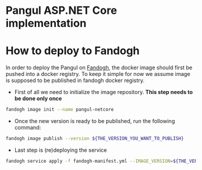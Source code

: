 Pangul ASP.NET Core implementation
===============================


# How to deploy to Fandogh

In order to deploy the Pangul on [Fandogh](https://fandogh.cloud), the docker image should first be pushed into a docker registry.
To keep it simple for now we assume image is supposed to be published in fandogh docker registry.

* First of all we need to initialize the image repository. 
<b>This step needs to be done only once</b>
```bash
fandogh image init --name pangul-netcore
```

* Once the new version is ready to be published, run the following command:
```bash
fandogh image publish --version ${THE_VERSION_YOU_WANT_TO_PUBLISH}
```

* Last step is (re)deploying the service
```bash
fandogh service apply -f fandogh-manifest.yml --IMAGE_VERSION=${THE_VERSION_YOU_JUST_PUBLISHED}
```



